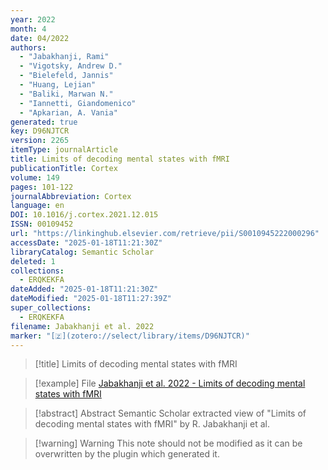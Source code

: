 ```yaml
---
year: 2022
month: 4
date: 04/2022
authors:
  - "Jabakhanji, Rami"
  - "Vigotsky, Andrew D."
  - "Bielefeld, Jannis"
  - "Huang, Lejian"
  - "Baliki, Marwan N."
  - "Iannetti, Giandomenico"
  - "Apkarian, A. Vania"
generated: true
key: D96NJTCR
version: 2265
itemType: journalArticle
title: Limits of decoding mental states with fMRI
publicationTitle: Cortex
volume: 149
pages: 101-122
journalAbbreviation: Cortex
language: en
DOI: 10.1016/j.cortex.2021.12.015
ISSN: 00109452
url: "https://linkinghub.elsevier.com/retrieve/pii/S0010945222000296"
accessDate: "2025-01-18T11:21:30Z"
libraryCatalog: Semantic Scholar
deleted: 1
collections:
  - ERQKEKFA
dateAdded: "2025-01-18T11:21:30Z"
dateModified: "2025-01-18T11:27:39Z"
super_collections:
  - ERQKEKFA
filename: Jabakhanji et al. 2022
marker: "[🇿](zotero://select/library/items/D96NJTCR)"
---
```


> [!title] Limits of decoding mental states with fMRI

> [!example] File
> [Jabakhanji et al. 2022 - Limits of decoding mental states with fMRI](/Papers/PDFs/Jabakhanji%20et%20al.%202022%20-%20Limits%20of%20decoding%20mental%20states%20with%20fMRI.pdf)

> [!abstract] Abstract
> Semantic Scholar extracted view of "Limits of decoding mental states with fMRI" by R. Jabakhanji et al.

>[!warning] Warning
> This note should not be modified as it can be overwritten by the plugin which generated it.

